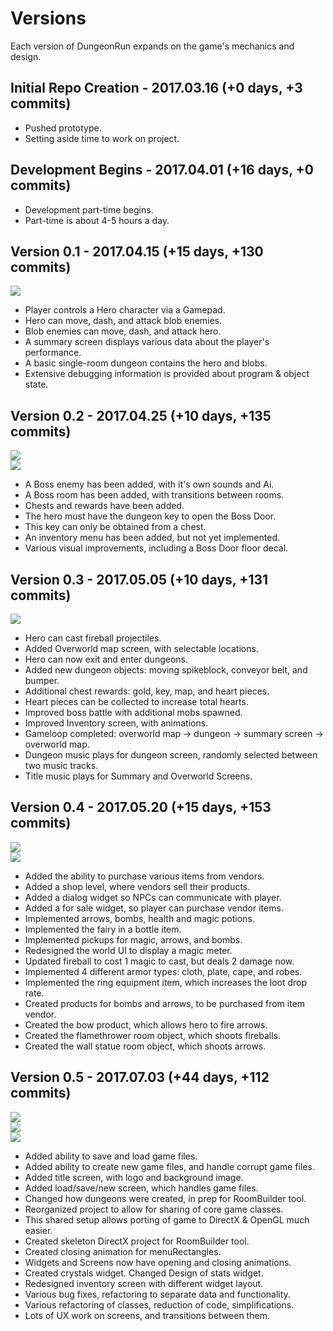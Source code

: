 # Versions
Each version of DungeonRun expands on the game's mechanics and design.  


## Initial Repo Creation - 2017.03.16 (+0 days, +3 commits)  
+ Pushed prototype.
+ Setting aside time to work on project.


## Development Begins - 2017.04.01 (+16 days, +0 commits)  
+ Development part-time begins.
+ Part-time is about 4-5 hours a day.


## Version 0.1 - 2017.04.15 (+15 days, +130 commits)  
![](https://github.com/MrGrak/DungeonRun/blob/master/Gifs/DungeonRun0p1.gif)  
+ Player controls a Hero character via a Gamepad.
+ Hero can move, dash, and attack blob enemies.
+ Blob enemies can move, dash, and attack hero.
+ A summary screen displays various data about the player's performance.
+ A basic single-room dungeon contains the hero and blobs.
+ Extensive debugging information is provided about program & object state.


## Version 0.2 - 2017.04.25 (+10 days, +135 commits)  
![](https://github.com/MrGrak/DungeonRun/blob/master/Gifs/DungeonRun0p2A.gif)  
![](https://github.com/MrGrak/DungeonRun/blob/master/Gifs/DungeonRun0p2B.gif)
+ A Boss enemy has been added, with it's own sounds and Ai.
+ A Boss room has been added, with transitions between rooms.
+ Chests and rewards have been added.
+ The hero must have the dungeon key to open the Boss Door.
+ This key can only be obtained from a chest.
+ An inventory menu has been added, but not yet implemented.
+ Various visual improvements, including a Boss Door floor decal.


## Version 0.3 - 2017.05.05 (+10 days, +131 commits)  
![](https://github.com/MrGrak/DungeonRun/blob/master/Gifs/DungeonRun0p3A.gif)  
+ Hero can cast fireball projectiles.
+ Added Overworld map screen, with selectable locations.
+ Hero can now exit and enter dungeons.
+ Added new dungeon objects: moving spikeblock, conveyor belt, and bumper.
+ Additional chest rewards: gold, key, map, and heart pieces.
+ Heart pieces can be collected to increase total hearts.
+ Improved boss battle with additional mobs spawned.
+ Improved Inventory screen, with animations.
+ Gameloop completed: overworld map -> dungeon -> summary screen -> overworld map.
+ Dungeon music plays for dungeon screen, randomly selected between two music tracks.
+ Title music plays for Summary and Overworld Screens.


## Version 0.4 - 2017.05.20 (+15 days, +153 commits)  
![](https://github.com/MrGrak/DungeonRun/blob/master/Gifs/DungeonRun0p4A.gif)  
![](https://github.com/MrGrak/DungeonRun/blob/master/Gifs/DungeonRun0p4B.gif)  
+ Added the ability to purchase various items from vendors.
+ Added a shop level, where vendors sell their products.
+ Added a dialog widget so NPCs can communicate with player.
+ Added a for sale widget, so player can purchase vendor items.
+ Implemented arrows, bombs, health and magic potions.
+ Implemented the fairy in a bottle item.
+ Implemented pickups for magic, arrows, and bombs.
+ Redesigned the world UI to display a magic meter.
+ Updated fireball to cost 1 magic to cast, but deals 2 damage now.
+ Implemented 4 different armor types: cloth, plate, cape, and robes.
+ Implemented the ring equipment item, which increases the loot drop rate.
+ Created products for bombs and arrows, to be purchased from item vendor.
+ Created the bow product, which allows hero to fire arrows.
+ Created the flamethrower room object, which shoots fireballs.
+ Created the wall statue room object, which shoots arrows.


## Version 0.5 - 2017.07.03 (+44 days, +112 commits)  
![](https://github.com/MrGrak/DungeonRun/blob/master/Gifs/DungeonRun0p5A.gif)  
![](https://github.com/MrGrak/DungeonRun/blob/master/Gifs/DungeonRun0p5B.gif)   
![](https://github.com/MrGrak/DungeonRun/blob/master/Gifs/DungeonRun0p5C.gif)  
+ Added ability to save and load game files.
+ Added ability to create new game files, and handle corrupt game files.
+ Added title screen, with logo and background image.
+ Added load/save/new screen, which handles game files.
+ Changed how dungeons were created, in prep for RoomBuilder tool.
+ Reorganized project to allow for sharing of core game classes.
+ This shared setup allows porting of game to DirectX & OpenGL much easier.
+ Created skeleton DirectX project for RoomBuilder tool.
+ Created closing animation for menuRectangles.
+ Widgets and Screens now have opening and closing animations.
+ Created crystals widget. Changed Design of stats widget.
+ Redesigned inventory screen with different widget layout.
+ Various bug fixes, refactoring to separate data and functionality.
+ Various refactoring of classes, reduction of code, simplifications.
+ Lots of UX work on screens, and transitions between them.



